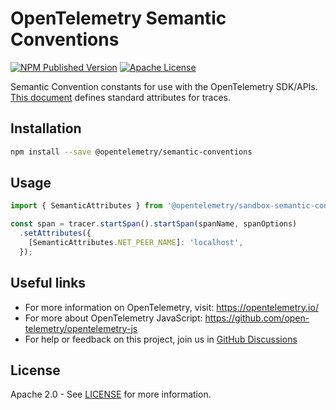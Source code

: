 # OpenTelemetry Semantic Conventions

[![NPM Published Version][npm-img]][npm-url]
[![Apache License][license-image]][license-image]

Semantic Convention constants for use with the OpenTelemetry SDK/APIs. [This document][trace-semantic_conventions] defines standard attributes for traces.

## Installation

```bash
npm install --save @opentelemetry/semantic-conventions
```

## Usage

```ts
import { SemanticAttributes } from '@opentelemetry/sandbox-semantic-conventions';

const span = tracer.startSpan().startSpan(spanName, spanOptions)
  .setAttributes({
    [SemanticAttributes.NET_PEER_NAME]: 'localhost',
  });
```

## Useful links

- For more information on OpenTelemetry, visit: <https://opentelemetry.io/>
- For more about OpenTelemetry JavaScript: <https://github.com/open-telemetry/opentelemetry-js>
- For help or feedback on this project, join us in [GitHub Discussions][discussions-url]

## License

Apache 2.0 - See [LICENSE][license-url] for more information.

[discussions-url]: https://github.com/open-telemetry/opentelemetry-js/discussions
[license-url]: https://github.com/open-telemetry/opentelemetry-js/blob/main/LICENSE
[license-image]: https://img.shields.io/badge/license-Apache_2.0-green.svg?style=flat
[npm-url]: https://www.npmjs.com/package/@opentelemetry/semantic-conventions
[npm-img]: https://badge.fury.io/js/%40opentelemetry%2Fsemantic-conventions.svg

[trace-semantic_conventions]: https://github.com/open-telemetry/semantic-conventions/tree/main/specification/trace/semantic_conventions
